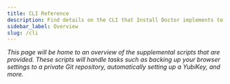 ```yaml
---
title: CLI Reference
description: Find details on the CLI that Install Doctor implements to handle all the post-provision tasks that you will find useful. Learn how to backup browser settings to S3 buckets with a one-liner and more.
sidebar_label: Overview
slug: /cli
---
```


*This page will be home to an overview of the supplemental scripts that are provided. These scripts will handle tasks such as backing up your browser settings to a private Git repository, automatically setting up a YubiKey, and more.*